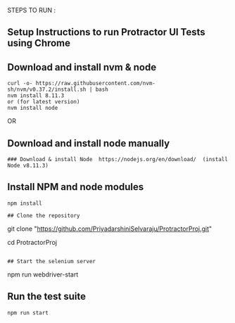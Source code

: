 STEPS TO RUN :

## Setup Instructions to run Protractor UI Tests using Chrome

## Download and install nvm & node
```	
curl -o- https://raw.githubusercontent.com/nvm-sh/nvm/v0.37.2/install.sh | bash
nvm install 8.11.3
or (for latest version)
nvm install node 

```	
OR 
## Download and install node manually
```	
### Download & install Node  https://nodejs.org/en/download/  (install Node v8.11.3)
```

## Install NPM and node modules 
```		
npm install

## Clone the repository
```	
git clone "https://github.com/PriyadarshiniSelvaraju/ProtractorProj.git"

cd ProtractorProj
```	

## Start the selenium server
```
npm run webdriver-start

## Run the test suite
```	
npm run start
```	

